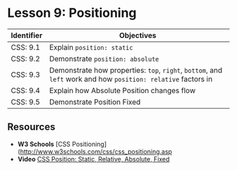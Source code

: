 # Lesson 9: Positioning

Identifier   | Objectives
-------------|------------
CSS: 9.1     | Explain `position: static`
CSS: 9.2     | Demonstrate `position: absolute`
CSS: 9.3     | Demonstrate how properties: `top`, `right`, `bottom`, and `left` work and how `position: relative` factors in
CSS: 9.4     | Explain how Absolute Position changes flow
CSS: 9.5     | Demonstrate Position Fixed

## Resources
- __W3 Schools__ [CSS Positioning](http://www.w3schools.com/css/css_positioning.asp
- __Video__ [CSS Position: Static, Relative, Absolute, Fixed ](https://www.youtube.com/watch?v=TiAgx7HkTM8)